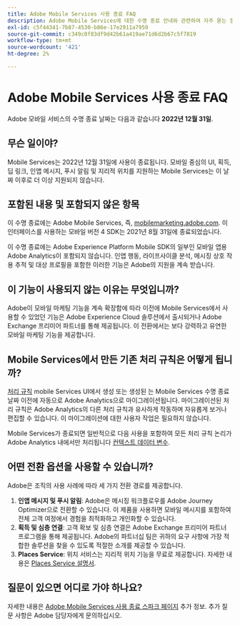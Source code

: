 ```yaml
---
title: Adobe Mobile Services 사용 종료 FAQ
description: Adobe Mobile Services에 대한 수명 종료 안내와 관련하여 자주 묻는 질문에 대한 답변을 얻습니다.
exl-id: c5f44341-7b87-4530-b86e-17e2911a7959
source-git-commit: c349c0f83df9d42b61a419ae71d6d2b67c5f7819
workflow-type: tm+mt
source-wordcount: '421'
ht-degree: 2%

---
```


# Adobe Mobile Services 사용 종료 FAQ

Adobe 모바일 서비스의 수명 종료 날짜는 다음과 같습니다 **2022년 12월 31일**.

## 무슨 일이야?

Mobile Services는 2022년 12월 31일에 사용이 종료됩니다. 모바일 중심의 UI, 획득, 딥 링크, 인앱 메시지, 푸시 알림 및 지리적 위치를 지원하는 Mobile Services는 이 날짜 이후로 더 이상 지원되지 않습니다.

## 포함된 내용 및 포함되지 않은 항목

이 수명 종료에는 Adobe Mobile Services, 즉, [mobilemarketing.adobe.com](https://mobilemarketing.adobe.com). 이 인터페이스를 사용하는 모바일 버전 4 SDK는 2021년 8월 31일에 종료되었습니다.

이 수명 종료에는 Adobe Experience Platform Mobile SDK의 일부인 모바일 앱용 Adobe Analytics이 포함되지 않습니다. 인앱 행동, 라이프사이클 분석, 메시징 상호 작용 추적 및 대상 프로필을 포함한 이러한 기능은 Adobe의 지원을 계속 받습니다.

## 이 기능이 사용되지 않는 이유는 무엇입니까?

Adobe이 모바일 마케팅 기능을 계속 확장함에 따라 이전에 Mobile Services에서 사용할 수 있었던 기능은 Adobe Experience Cloud 솔루션에서 출시되거나 Adobe Exchange 프리미어 파트너를 통해 제공됩니다. 이 전환에서는 보다 강력하고 유연한 모바일 마케팅 기능을 제공합니다.

## Mobile Services에서 만든 기존 처리 규칙은 어떻게 됩니까?

[처리 규칙](https://experienceleague.adobe.com/docs/analytics/admin/admin-tools/processing-rules/processing-rules.html) mobile Services UI에서 생성 또는 생성된 는 Mobile Services 수명 종료 날짜 이전에 자동으로 Adobe Analytics으로 마이그레이션됩니다. 마이그레이션된 처리 규칙은 Adobe Analytics의 다른 처리 규칙과 유사하게 작동하며 자유롭게 보거나 편집할 수 있습니다. 이 마이그레이션에 대한 사용자 작업은 필요하지 않습니다.

Mobile Services가 종료되면 일반적으로 다음 사용을 포함하여 모든 처리 규칙 논리가 Adobe Analytics 내에서만 처리됩니다 [컨텍스트 데이터 변수](https://experienceleague.adobe.com/docs/analytics/implementation/vars/page-vars/contextdata.html?lang=ko-KR).

## 어떤 전환 옵션을 사용할 수 있습니까?

Adobe은 조직의 사용 사례에 따라 세 가지 전환 경로를 제공합니다.

1. **인앱 메시지 및 푸시 알림**: Adobe은 메시징 워크플로우를 Adobe Journey Optimizer으로 전환할 수 있습니다. 이 제품을 사용하면 모바일 메시지를 포함하여 전체 고객 여정에서 경험을 최적화하고 개인화할 수 있습니다.
1. **획득 및 심층 연결**: 고객 확보 및 심층 연결은 Adobe Exchange 프리미어 파트너 프로그램을 통해 제공됩니다. Adobe의 파트너십 팀은 귀하의 요구 사항에 가장 적합한 솔루션을 찾을 수 있도록 적절한 소개를 제공할 수 있습니다.
1. **Places Service**: 위치 서비스는 지리적 위치 기능을 무료로 제공합니다. 자세한 내용은 [Places Service 설명서](https://experienceleague.adobe.com/docs/places/using/home.html).

## 질문이 있으면 어디로 가야 하나요?

자세한 내용은 [Adobe Mobile Services 사용 종료 스파크 페이지](https://spark.adobe.com/page/C6D30y09zaRpD/) 추가 정보. 추가 질문 사항은 Adobe 담당자에게 문의하십시오.
